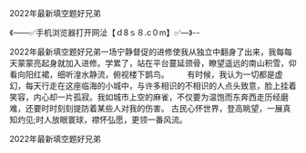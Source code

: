 2022年最新填空题好兄弟

《——✅手机浏览器打开网沚【ｄ8ｓ８.c０m】✅—》--

2022年最新填空题好兄弟一场宁静督促的进修使我从独立中翻身了出来，我每每天蒙蒙亮起身就加入进修。学累了，站在平台蔓延颈骨，瞭望遥远的南山积雪，仰看向阳红裙，细听湟水静流，俯视楼下鹊鸟。
　　有时候，我认为一切都是虚幻，每天行走在这座临海的小城中，与许多相识的不相识的人点头致意，脸上挂着笑容，内心却一片孤寂。我如城市上空的麻雀，不仅要为温饱而东奔西走历经磨难，还要时时刻刻提防着某些人对我的伤害。
古民心怀世界，登高眺望，一展真知灼见;时人放眼寰球，襟怀弘愿，更领一番风流。





2022年最新填空题好兄弟
